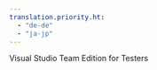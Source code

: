```yaml
---
translation.priority.ht: 
  - "de-de"
  - "ja-jp"
---
```

Visual Studio Team Edition for Testers